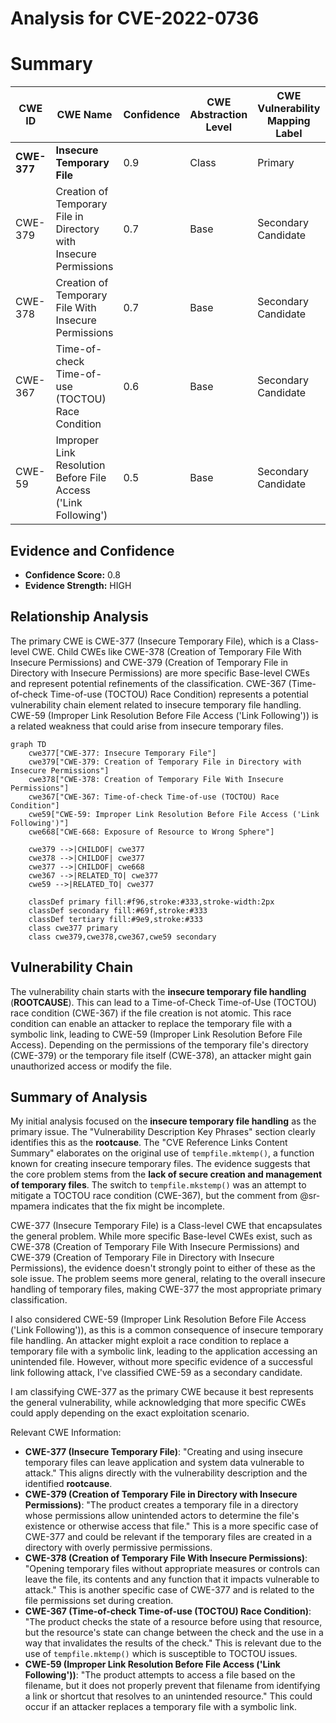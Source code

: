 # Analysis for CVE-2022-0736

# Summary
| CWE ID | CWE Name | Confidence | CWE Abstraction Level | CWE Vulnerability Mapping Label | CWE-Vulnerability Mapping Notes |
|---|---|---|---|---|---|
| **CWE-377** | **Insecure Temporary File** | 0.9 | Class | Primary | Allowed-with-Review |
| CWE-379 | Creation of Temporary File in Directory with Insecure Permissions | 0.7 | Base | Secondary Candidate | Allowed |
| CWE-378 | Creation of Temporary File With Insecure Permissions | 0.7 | Base | Secondary Candidate | Allowed |
| CWE-367 | Time-of-check Time-of-use (TOCTOU) Race Condition | 0.6 | Base | Secondary Candidate | Allowed |
| CWE-59 | Improper Link Resolution Before File Access ('Link Following') | 0.5 | Base | Secondary Candidate | Allowed |

## Evidence and Confidence

*   **Confidence Score:** 0.8
*   **Evidence Strength:** HIGH

## Relationship Analysis
The primary CWE is CWE-377 (Insecure Temporary File), which is a Class-level CWE. Child CWEs like CWE-378 (Creation of Temporary File With Insecure Permissions) and CWE-379 (Creation of Temporary File in Directory with Insecure Permissions) are more specific Base-level CWEs and represent potential refinements of the classification. CWE-367 (Time-of-check Time-of-use (TOCTOU) Race Condition) represents a potential vulnerability chain element related to insecure temporary file handling. CWE-59 (Improper Link Resolution Before File Access ('Link Following')) is a related weakness that could arise from insecure temporary files.

```mermaid
graph TD
    cwe377["CWE-377: Insecure Temporary File"]
    cwe379["CWE-379: Creation of Temporary File in Directory with Insecure Permissions"]
    cwe378["CWE-378: Creation of Temporary File With Insecure Permissions"]
    cwe367["CWE-367: Time-of-check Time-of-use (TOCTOU) Race Condition"]
    cwe59["CWE-59: Improper Link Resolution Before File Access ('Link Following')"]
    cwe668["CWE-668: Exposure of Resource to Wrong Sphere"]

    cwe379 -->|CHILDOF| cwe377
    cwe378 -->|CHILDOF| cwe377
    cwe377 -->|CHILDOF| cwe668
    cwe367 -->|RELATED_TO| cwe377
    cwe59 -->|RELATED_TO| cwe377

    classDef primary fill:#f96,stroke:#333,stroke-width:2px
    classDef secondary fill:#69f,stroke:#333
    classDef tertiary fill:#9e9,stroke:#333
    class cwe377 primary
    class cwe379,cwe378,cwe367,cwe59 secondary
```

## Vulnerability Chain
The vulnerability chain starts with the **insecure temporary file handling** (**ROOTCAUSE**). This can lead to a Time-of-Check Time-of-Use (TOCTOU) race condition (CWE-367) if the file creation is not atomic. This race condition can enable an attacker to replace the temporary file with a symbolic link, leading to CWE-59 (Improper Link Resolution Before File Access). Depending on the permissions of the temporary file's directory (CWE-379) or the temporary file itself (CWE-378), an attacker might gain unauthorized access or modify the file.

## Summary of Analysis
My initial analysis focused on the **insecure temporary file handling** as the primary issue. The "Vulnerability Description Key Phrases" section clearly identifies this as the **rootcause**. The "CVE Reference Links Content Summary" elaborates on the original use of `tempfile.mktemp()`, a function known for creating insecure temporary files. The evidence suggests that the core problem stems from the **lack of secure creation and management of temporary files**. The switch to `tempfile.mkstemp()` was an attempt to mitigate a TOCTOU race condition (CWE-367), but the comment from @sr-mpamera indicates that the fix might be incomplete.

CWE-377 (Insecure Temporary File) is a Class-level CWE that encapsulates the general problem. While more specific Base-level CWEs exist, such as CWE-378 (Creation of Temporary File With Insecure Permissions) and CWE-379 (Creation of Temporary File in Directory with Insecure Permissions), the evidence doesn't strongly point to either of these as the sole issue. The problem seems more general, relating to the overall insecure handling of temporary files, making CWE-377 the most appropriate primary classification.

I also considered CWE-59 (Improper Link Resolution Before File Access ('Link Following')), as this is a common consequence of insecure temporary file handling. An attacker might exploit a race condition to replace a temporary file with a symbolic link, leading to the application accessing an unintended file. However, without more specific evidence of a successful link following attack, I've classified CWE-59 as a secondary candidate.

I am classifying CWE-377 as the primary CWE because it best represents the general vulnerability, while acknowledging that more specific CWEs could apply depending on the exact exploitation scenario.

Relevant CWE Information:
- **CWE-377 (Insecure Temporary File)**: "Creating and using insecure temporary files can leave application and system data vulnerable to attack." This aligns directly with the vulnerability description and the identified **rootcause**.
- **CWE-379 (Creation of Temporary File in Directory with Insecure Permissions)**: "The product creates a temporary file in a directory whose permissions allow unintended actors to determine the file's existence or otherwise access that file." This is a more specific case of CWE-377 and could be relevant if the temporary files are created in a directory with overly permissive permissions.
- **CWE-378 (Creation of Temporary File With Insecure Permissions)**: "Opening temporary files without appropriate measures or controls can leave the file, its contents and any function that it impacts vulnerable to attack." This is another specific case of CWE-377 and is related to the file permissions set during creation.
- **CWE-367 (Time-of-check Time-of-use (TOCTOU) Race Condition)**: "The product checks the state of a resource before using that resource, but the resource's state can change between the check and the use in a way that invalidates the results of the check." This is relevant due to the use of `tempfile.mktemp()` which is susceptible to TOCTOU issues.
- **CWE-59 (Improper Link Resolution Before File Access ('Link Following'))**: "The product attempts to access a file based on the filename, but it does not properly prevent that filename from identifying a link or shortcut that resolves to an unintended resource." This could occur if an attacker replaces a temporary file with a symbolic link.